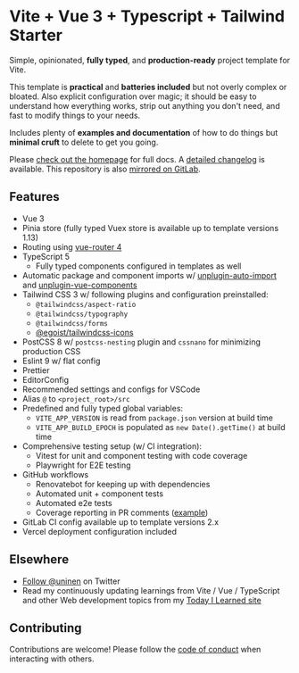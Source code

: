 # Vite + Vue 3 + Typescript + Tailwind Starter

Simple, opinionated, **fully typed**, and **production-ready** project template for Vite.

This template is **practical** and **batteries included** but not overly complex or bloated. Also explicit configuration over magic; it should be easy to understand how everything works, strip out anything you don't need, and fast to modify things to your needs.

Includes plenty of **examples and documentation** of how to do things but **minimal cruft** to delete to get you going.

Please [check out the homepage](https://vite-ts-tailwind-starter.vercel.app/) for full docs. A [detailed changelog](./CHANGES.md) is available. This repository is also [mirrored on GitLab](https://gitlab.com/uninen/vite-ts-tailwind-starter).

## Features

- Vue 3
- Pinia store (fully typed Vuex store is available up to template versions 1.13)
- Routing using [vue-router 4](https://router.vuejs.org/)
- TypeScript 5
  - Fully typed components configured in templates as well
- Automatic package and component imports w/ [unplugin-auto-import](https://github.com/antfu/unplugin-auto-import) and [unplugin-vue-components](https://github.com/antfu/unplugin-vue-components)
- Tailwind CSS 3 w/ following plugins and configuration preinstalled:
  - `@tailwindcss/aspect-ratio`
  - `@tailwindcss/typography`
  - `@tailwindcss/forms`
  - [@egoist/tailwindcss-icons](https://github.com/egoist/tailwindcss-icons)
- PostCSS 8 w/ `postcss-nesting` plugin and `cssnano` for minimizing production CSS
- Eslint 9 w/ flat config
- Prettier
- EditorConfig
- Recommended settings and configs for VSCode
- Alias `@` to `<project_root>/src`
- Predefined and fully typed global variables:
  - `VITE_APP_VERSION` is read from `package.json` version at build time
  - `VITE_APP_BUILD_EPOCH` is populated as `new Date().getTime()` at build time
- Comprehensive testing setup (w/ CI integration):
  - Vitest for unit and component testing with code coverage
  - Playwright for E2E testing
- GitHub workflows
  - Renovatebot for keeping up with dependencies
  - Automated unit + component tests
  - Automated e2e tests
  - Coverage reporting in PR comments ([example](https://github.com/Uninen/vite-ts-tailwind-starter/pull/225#issuecomment-1507477206))
- GitLab CI config available up to template versions 2.x
- Vercel deployment configuration included

## Elsewhere

- [Follow @uninen](https://twitter.com/uninen) on Twitter
- Read my continuously updating learnings from Vite / Vue / TypeScript and other Web development topics from my [Today I Learned site](https://til.unessa.net/)

## Contributing

Contributions are welcome! Please follow the [code of conduct](./CODE_OF_CONDUCT.md) when interacting with others.
